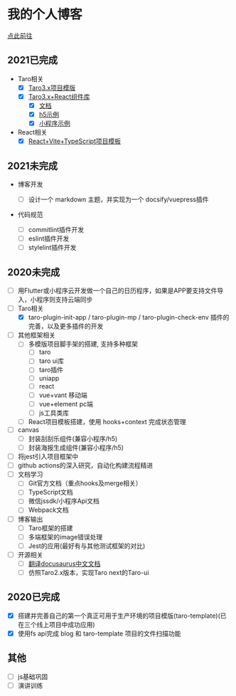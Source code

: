 # 我的个人博客

[点此前往](https://lexmin0412.github.io/blog)

## 2021已完成

- Taro相关
  - [x] [Taro3.x项目模版](https://github.com/lexmin0412/taro-template/tree/3.x)
  - [x] [Taro3.x+React组件库](https://github.com/lexmin0412/taro-xui)
    - [x] [文档](https://lexmin0412.github.io/taro-xui/#/guide)
    - [x] [h5示例](https://lexmin0412.github.io/taro-xui-h5-sample/#/pages/home/index)
    - [x] [小程序示例](https://lexmin0412.github.io/taro-xui/#/guide?id=%e6%89%ab%e7%a0%81%e6%9f%a5%e7%9c%8b%e7%a4%ba%e4%be%8b)
- React相关
    - [x] [React+Vite+TypeScript项目模板](https://github.com/lexmin0412/vite-react-app)

## 2021未完成

- 博客开发
  - [ ] 设计一个 markdown 主题，并实现为一个 docsify/vuepress插件

- 代码规范

  - [ ] commitlint插件开发
  - [ ] eslint插件开发
  - [ ] stylelint插件开发

## 2020未完成

- [ ] 用Flutter或小程序云开发做一个自己的日历程序，如果是APP要支持文件导入，小程序则支持云端同步
- [ ] Taro相关
  - [x] taro-plugin-init-app / taro-plugin-mp / taro-plugin-check-env 插件的完善，以及更多插件的开发
- [ ] 其他框架相关
  - [ ] 多模版项目脚手架的搭建, 支持多种框架
    - [ ] taro
    - [ ] taro ui库
    - [ ] taro插件
    - [ ] uniapp
    - [ ] react
    - [ ] vue+vant 移动端
    - [ ] vue+element pc端
    - [ ] js工具类库
  - [ ] React项目模板搭建，使用 hooks+context 完成状态管理
- [ ] canvas
  - [ ] 封装刮刮乐组件(兼容小程序/h5)
  - [ ] 封装海报生成组件(兼容小程序/h5)
- [ ] 将jest引入项目框架中
- [ ] github actions的深入研究，自动化构建流程精进
- [ ] 文档学习
  - [ ] Git官方文档（重点hooks及merge相关）
  - [ ] TypeScript文档
  - [ ] 微信jssdk/小程序Api文档
  - [ ] Webpack文档
- [ ] 博客输出
  - [ ] Taro框架的搭建
  - [ ] 多端框架的image错误处理
  - [ ] Jest的应用(最好有与其他测试框架的对比)
- [ ] 开源相关
  - [ ] [翻译docusaurus中文文档](https://github.com/cathe-zhang/docusaurus)
  - [ ] 仿照Taro2.x版本，实现Taro next的Taro-ui

## 2020已完成

- [x] 搭建并完善自己的第一个真正可用于生产环境的项目模版(taro-template)(已在三个线上项目中成功应用)
- [x] 使用fs api完成 blog 和 taro-template 项目的文件扫描功能

## 其他

- [ ] js基础巩固
- [ ] 演讲训练
